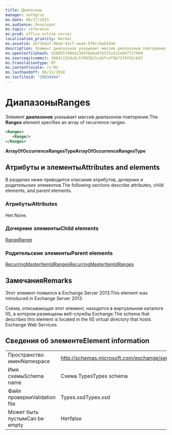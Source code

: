 ```yaml
---
title: Диапазоны
manager: sethgros
ms.date: 09/17/2015
ms.audience: Developer
ms.topic: reference
ms.prod: office-online-server
localization_priority: Normal
ms.assetid: a573b4af-9bed-41cf-aea4-5f9cc0ab43a6
description: Элемент диапазонов указывает массив диапазонов повторения.
ms.openlocfilehash: d38d55740da13047be6a97b375c612eb07717909
ms.sourcegitcommit: 34041125dc8c5f993b21cebfc4f8b72f0fd2cb6f
ms.translationtype: MT
ms.contentlocale: ru-RU
ms.lasthandoff: 06/11/2018
ms.locfileid: "19834944"
---
```

# <a name="ranges"></a><span data-ttu-id="d0b96-103">Диапазоны</span><span class="sxs-lookup"><span data-stu-id="d0b96-103">Ranges</span></span>

<span data-ttu-id="d0b96-104">Элемент **диапазонов** указывает массив диапазонов повторения.</span><span class="sxs-lookup"><span data-stu-id="d0b96-104">The **Ranges** element specifies an array of recurrence ranges.</span></span> 
  
```XML
<Ranges>
   <Range/>
</Ranges>
```

 <span data-ttu-id="d0b96-105">**ArrayOfOccurrenceRangesType**</span><span class="sxs-lookup"><span data-stu-id="d0b96-105">**ArrayOfOccurrenceRangesType**</span></span>
## <a name="attributes-and-elements"></a><span data-ttu-id="d0b96-106">Атрибуты и элементы</span><span class="sxs-lookup"><span data-stu-id="d0b96-106">Attributes and elements</span></span>

<span data-ttu-id="d0b96-107">В разделах ниже приводится описание атрибутов, дочерних и родительских элементов.</span><span class="sxs-lookup"><span data-stu-id="d0b96-107">The following sections describe attributes, child elements, and parent elements.</span></span>
  
### <a name="attributes"></a><span data-ttu-id="d0b96-108">Атрибуты</span><span class="sxs-lookup"><span data-stu-id="d0b96-108">Attributes</span></span>

<span data-ttu-id="d0b96-109">Нет.</span><span class="sxs-lookup"><span data-stu-id="d0b96-109">None.</span></span>
  
### <a name="child-elements"></a><span data-ttu-id="d0b96-110">Дочерние элементы</span><span class="sxs-lookup"><span data-stu-id="d0b96-110">Child elements</span></span>

[<span data-ttu-id="d0b96-111">Range</span><span class="sxs-lookup"><span data-stu-id="d0b96-111">Range</span></span>](range.md)
  
### <a name="parent-elements"></a><span data-ttu-id="d0b96-112">Родительские элементы</span><span class="sxs-lookup"><span data-stu-id="d0b96-112">Parent elements</span></span>

[<span data-ttu-id="d0b96-113">RecurringMasterItemIdRanges</span><span class="sxs-lookup"><span data-stu-id="d0b96-113">RecurringMasterItemIdRanges</span></span>](recurringmasteritemidranges.md)
  
## <a name="remarks"></a><span data-ttu-id="d0b96-114">Замечания</span><span class="sxs-lookup"><span data-stu-id="d0b96-114">Remarks</span></span>

<span data-ttu-id="d0b96-115">Этот элемент появился в Exchange Server 2013.</span><span class="sxs-lookup"><span data-stu-id="d0b96-115">This element was introduced in Exchange Server 2013.</span></span>
  
<span data-ttu-id="d0b96-116">Схема, описывающая этот элемент, находится в виртуальном каталоге IIS, в котором размещены веб-службы Exchange.</span><span class="sxs-lookup"><span data-stu-id="d0b96-116">The schema that describes this element is located in the IIS virtual directory that hosts Exchange Web Services.</span></span>
  
## <a name="element-information"></a><span data-ttu-id="d0b96-117">Сведения об элементе</span><span class="sxs-lookup"><span data-stu-id="d0b96-117">Element information</span></span>

|||
|:-----|:-----|
|<span data-ttu-id="d0b96-118">Пространство имен</span><span class="sxs-lookup"><span data-stu-id="d0b96-118">Namespace</span></span>  <br/> |http://schemas.microsoft.com/exchange/services/2006/types  <br/> |
|<span data-ttu-id="d0b96-119">Имя схемы</span><span class="sxs-lookup"><span data-stu-id="d0b96-119">Schema name</span></span>  <br/> |<span data-ttu-id="d0b96-120">Схема Types</span><span class="sxs-lookup"><span data-stu-id="d0b96-120">Types schema</span></span>  <br/> |
|<span data-ttu-id="d0b96-121">Файл проверки</span><span class="sxs-lookup"><span data-stu-id="d0b96-121">Validation file</span></span>  <br/> |<span data-ttu-id="d0b96-122">Types.xsd</span><span class="sxs-lookup"><span data-stu-id="d0b96-122">Types.xsd</span></span>  <br/> |
|<span data-ttu-id="d0b96-123">Может быть пустым</span><span class="sxs-lookup"><span data-stu-id="d0b96-123">Can be empty</span></span>  <br/> |<span data-ttu-id="d0b96-124">Нет</span><span class="sxs-lookup"><span data-stu-id="d0b96-124">false</span></span>  <br/> |
   

